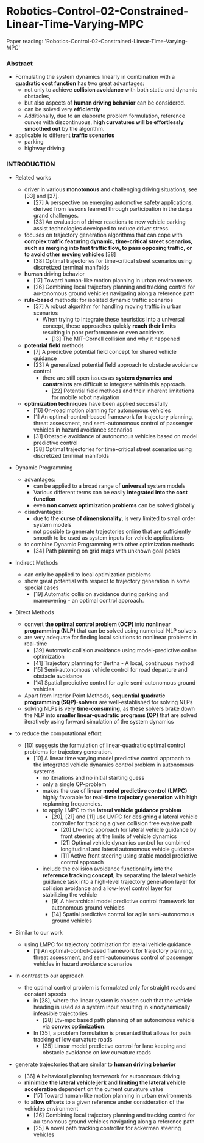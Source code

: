 # Robotics-Control-02-Constrained-Linear-Time-Varying-MPC
Paper reading: 'Robotics-Control-02-Constrained-Linear-Time-Varying-MPC'

### Abstract
- Formulating the system dynamics linearly in combination with a **quadratic cost function** has two great advantages:
  - not only to achieve **collision avoidance** with both static and dynamic obstacles, 
  - but also aspects of **human driving behavior** can be considered.
  - can be solved very **efficiently**
  - Additionally, due to an elaborate problem formulation, reference curves with discontinuous, **high curvatures will be effortlessly smoothed out** by the algorithm.
- applicable to different **traffic scenarios**
  - parking
  - highway driving

### INTRODUCTION
- Related works
  - driver in various **monotonous** and challenging driving situations, see [33] and [27].
    - [27] A perspective on emerging automotive safety applications, derived from lessons learned through participation in the darpa grand challenges.
    - [33] An evaluation of driver reactions to new vehicle parking assist technologies developed to reduce driver stress.
  - focuses on trajectory generation algorithms that can cope with **complex traffic featuring dynamic, time-critical street scenarios, such as merging into fast traffic flow, to pass opposing traffic, or to avoid other moving vehicles** [38]
    - [38] Optimal trajectories for time-critical street scenarios using discretized terminal manifolds
  - **human** driving behavior
    - [17] Toward human-like motion planning in urban environments
    - [26] Combining local trajectory planning and tracking control for au-tonomous ground vehicles navigating along a reference path
  - **rule-based** methods: for isolated dynamic traffic scenarios
    - [37] A robust algorithm for handling moving traffic in urban scenarios
      - When trying to integrate these heuristics into a universal concept, these approaches quickly **reach their limits** resulting in poor performance or even accidents
        - [13] The MIT-Cornell collision and why it happened
  - **potential field** methods
    - [7] A predictive potential field concept for shared vehicle guidance
    - [23] A generalized potential field approach to obstacle avoidance control
      - there are still open issues as **system dynamics and constraints** are difficult to integrate within this approach.
        - [22] Potential field methods and their inherent limitations for mobile robot navigation
  - **optimization techniques** have been applied successfully
    - [16] On-road motion planning for autonomous vehicles
    - [1] An optimal-control-based framework for trajectory planning, threat assessment, and semi-autonomous control of passenger vehicles in hazard avoidance scenarios
    - [31] Obstacle avoidance of autonomous vehicles based on model predictive control
    - [38] Optimal trajectories for time-critical street scenarios using discretized terminal manifolds

- Dynamic Programming
  - advantages:
    - can be applied to a broad range of **universal** system models
    - Various different terms can be easily **integrated into the cost function**
    - even **non convex optimization problems** can be solved globally
  - disadvantages:
    - due to the **curse of dimensionality**, is very limited to small order system models
    - not possible to generate trajectories online that are sufficiently smooth to be used as system inputs for vehicle applications
  - to combine Dynamic Programming with other optimization methods
    - [34] Path planning on grid maps with unknown goal poses
    
- Indirect Methods
  - can only be applied to local optimization problems
  - show great potential with respect to trajectory generation in some special cases
    - [19] Automatic collision avoidance during parking and maneuvering - an optimal control approach.
    
- Direct Methods
  - convert **the optimal control problem (OCP)** into **nonlinear programming (NLP)** that can be solved using numerical NLP solvers.
  - are very adequate for finding local solutions to nonlinear problems in real-time
    - [39] Automatic collision avoidance using model-predictive online optimization
    - [41] Trajectory planning for Bertha - A local, continuous method
    - [15] Semi-autonomous vehicle control for road departure and obstacle avoidance
    - [14] Spatial predictive control for agile semi-autonomous ground vehicles
  - Apart from Interior Point Methods, **sequential quadratic programming (SQP)-solvers** are well-established for solving NLPs
  - solving NLPs is very **time-consuming**, as these solvers brake down the NLP into **smaller linear-quadratic programs (QP)** that are solved iteratively using forward simulation of the system dynamics
  
- to reduce the computational effort
  - [10] suggests the formulation of linear-quadratic optimal control problems for trajectory generation.
    - [10] A linear time varying model predictive control approach to the integrated vehicle dynamics control problem in autonomous systems
      - no iterations and no initial starting guess
      - only a single QP-problem
      - makes the use of **linear model predictive control (LMPC)** highly favorable for **real-time trajectory generation** with high replanning frequencies.
      - to apply LMPC to the **lateral vehicle guidance problem**
        - [20], [21] and [11] use LMPC for designing a lateral vehicle controller for tracking a given collision free evasive path
          - [20] Ltv-mpc approach for lateral vehicle guidance by front steering at the limits of vehicle dynamics
          - [21] Optimal vehicle dynamics control for combined longitudinal and lateral autonomous vehicle guidance
          - [11] Active front steering using stable model predictive control approach
      - include the collision avoidance functionality into the **reference tracking concept**, by separating the lateral vehicle guidance task into a high-level trajectory generation layer for collision avoidance and a low-level control layer for stabilizing the vehicle
        - [9] A hierarchical model predictive control framework for autonomous ground vehicles
        - [14] Spatial predictive control for agile semi-autonomous ground vehicles
        
- Similar to our work
  - using LMPC for trajectory optimization for lateral vehicle guidance
    - [1] An optimal-control-based framework for trajectory planning, threat assessment, and semi-autonomous control of passenger vehicles in hazard avoidance scenarios
    
- In contrast to our approach
  - the optimal control problem is formulated only for straight roads and constant speeds
    - in [28], where the linear system is chosen such that the vehicle heading is used as a system input resulting in kinodynamically infeasible trajectories
      - [28] Ltv-mpc based path planning of an autonomous vehicle via **convex optimization**.
    - In [35], a problem formulation is presented that allows for path tracking of low curvature roads
      - [35] Linear model predictive control for lane keeping and obstacle avoidance on low curvature roads
- generate trajectories that are similar to **human driving behavior**
    - [36] A behavioral planning framework for autonomous driving  
  - **minimize the lateral vehicle jerk** and **limiting the lateral vehicle acceleration** dependent on the current curvature value
    - [17] Toward human-like motion planning in urban environments
  - to **allow offsets** to a given reference under consideration of the vehicles environment
    - [26] Combining local trajectory planning and tracking control for au-tonomous ground vehicles navigating along a reference path
    - [25] A novel path tracking controller for ackerman steering vehicles
